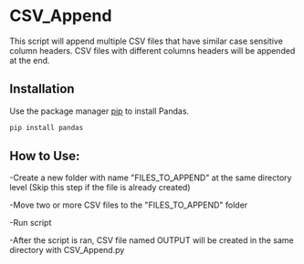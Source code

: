 # CSV_Append
This script will append multiple CSV files that have similar case sensitive column headers.
CSV files with different columns headers will be appended at the end.

## Installation

Use the package manager [pip](https://pip.pypa.io/en/stable/) to install Pandas.

```bash
pip install pandas
```

## How to Use:
-Create a new folder with name "FILES_TO_APPEND" at the same directory level (Skip this step if the file is already created)

-Move two or more CSV files to the "FILES_TO_APPEND" folder

-Run script

-After the script is ran, CSV file named OUTPUT will be created in the same directory with CSV_Append.py
